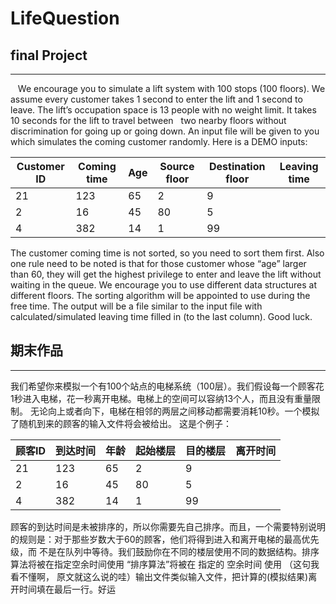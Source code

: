 # LifeQuestion

## final Project
------

    We encourage you to simulate a lift system with 100 stops (100 floors). We assume every customer takes 1 second to enter the lift and  1 second to leave. The lift’s occupation space is 13 people with no weight limit. It takes 10 seconds for the lift to travel between    two nearby floors without discrimination for going up or going down. An input file will be given to you which simulates the coming customer randomly. Here is a DEMO inputs:


|Customer ID|	Coming time|	Age	|Source floor|	Destination floor|	Leaving time|
|---|---|---|---|---|---|
|21	|123|	65|	2	|9	
|2	|16|	45|	80|	5	
|4	|382|	14|	1|	99	

The customer coming time is not sorted, so you need to sort them first. Also one rule need to be noted is that for those customer whose “age” larger than 60, they will get the highest privilege to enter and leave the lift without waiting in the queue. We encourage you to use different data structures at different floors. The sorting algorithm will be appointed to use during the free time. The output will be a file similar to the input file with calculated/simulated leaving time filled in (to the last column).
Good luck.


## 期末作品

------

 我们希望你来模拟一个有100个站点的电梯系统（100层）。我们假设每一个顾客花1秒进入电梯，花一秒离开电梯。电梯上的空间可以容纳13个人，而且没有重量限制。
无论向上或者向下，电梯在相邻的两层之间移动都需要消耗10秒。一个模拟了随机到来的顾客的输入文件将会被给出。
这是个例子：

   
|顾客ID |	到达时间 |	年龄 |	起始楼层	 | 目的楼层	|离开时间 |
|---|---|---|---|---|---|
|21	|123|	65|	2	|9	
|2	|16|	45|	80|	5	
|4	|382|	14|	1|	99	


顾客的到达时间是未被排序的，所以你需要先自己排序。而且，一个需要特别说明的规则是：对于那些岁数大于60的顾客，他们将得到进入和离开电梯的最高优先级，而
不是在队列中等待。我们鼓励你在不同的楼层使用不同的数据结构。排序算法将被在指定空余时间使用 “排序算法”将被在 指定的 空余时间 使用 （这句我看不懂啊，
原文就这么说的哇）输出文件类似输入文件，把计算的(模拟结果)离开时间填在最后一行。好运







